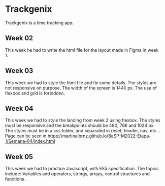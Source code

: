 # Trackgenix 
Trackgenix is a time tracking app.

## Week 02
This week he had to write the html file for the layout made in Figma in week 1.

## Week 03
This week we had to style the html file and fix some details. 
The styles are not responsive on purpose. The width of the screen is 1440 px.
The use of flexbox and grid is forbidden.

## Week 04
This week we had to style the landing from week 2 using flexbox.
The styles must be responsive and the breakpoints should be 480, 768 and 1024 px.
The styles must be in a css folder, and separated in reset, header, nav, etc...
Page can be seen in https://martinalbrnz.github.io/BaSP-M2022-Etapa-1/Semana-04/index.html

## Week 05
This week we had to practice Javascript, with ES5 specification.
The topics include: Variables and operators, strings, arrays, control structures and functions.